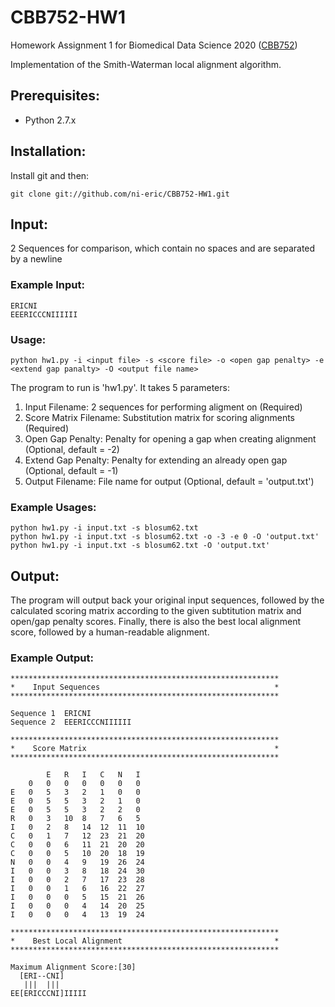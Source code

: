 # CBB752-HW1
Homework Assignment 1 for Biomedical Data Science 2020 ([CBB752](http://cbb752b20.gersteinlab.org/))

Implementation of the Smith-Waterman local alignment algorithm.

## Prerequisites:
- Python 2.7.x

## Installation:
Install git and then:
```
git clone git://github.com/ni-eric/CBB752-HW1.git
```

## Input:
2 Sequences for comparison, which contain no spaces and are separated by a newline
### Example Input:
```
ERICNI
EEERICCCNIIIIII
```

### Usage:      
```
python hw1.py -i <input file> -s <score file> -o <open gap penalty> -e <extend gap panalty> -O <output file name>
```
The program to run is 'hw1.py'. It takes 5 parameters:
1. Input Filename: 2 sequences for performing aligment on (Required)
2. Score Matrix Filename: Substitution matrix for scoring alignments (Required)
3. Open Gap Penalty: Penalty for opening a gap when creating alignment (Optional, default = -2)
4. Extend Gap Penalty: Penalty for extending an already open gap (Optional, default = -1)
5. Output Filename: File name for output (Optional, default = 'output.txt')

### Example Usages:  
```
python hw1.py -i input.txt -s blosum62.txt
python hw1.py -i input.txt -s blosum62.txt -o -3 -e 0 -O 'output.txt'
python hw1.py -i input.txt -s blosum62.txt -O 'output.txt'
```

## Output:
The program will output back your original input sequences, followed by the calculated scoring matrix according to the given subtitution matrix and open/gap penalty scores. Finally, there is also the best local alignment score, followed by a human-readable alignment.
### Example Output:
```
************************************************************
*    Input Sequences                                       *
************************************************************

Sequence 1	ERICNI
Sequence 2	EEERICCCNIIIIII

************************************************************
*    Score Matrix                                          *
************************************************************

		E	R	I	C	N	I	
	0	0	0	0	0	0	0	
E	0	5	3	2	1	0	0	
E	0	5	5	3	2	1	0	
E	0	5	5	3	2	2	0	
R	0	3	10	8	7	6	5	
I	0	2	8	14	12	11	10	
C	0	1	7	12	23	21	20	
C	0	0	6	11	21	20	20	
C	0	0	5	10	20	18	19	
N	0	0	4	9	19	26	24	
I	0	0	3	8	18	24	30	
I	0	0	2	7	17	23	28	
I	0	0	1	6	16	22	27	
I	0	0	0	5	15	21	26	
I	0	0	0	4	14	20	25	
I	0	0	0	4	13	19	24	

************************************************************
*    Best Local Alignment                                  *
************************************************************

Maximum Alignment Score:[30]
  [ERI--CNI]
   |||  ||| 
EE[ERICCCNI]IIIII

```